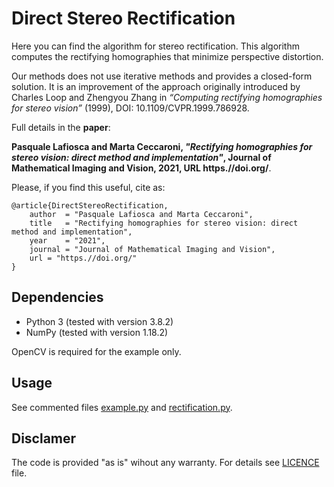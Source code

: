 # Direct Stereo Rectification
Here you can find the algorithm for stereo rectification. This algorithm computes the rectifying homographies that minimize perspective distortion.

Our methods does not use iterative methods and provides a closed-form solution.
It is an improvement of the approach originally introduced by Charles Loop and Zhengyou Zhang in _“Computing rectifying homographies for stereo vision”_ (1999), DOI: 10.1109/CVPR.1999.786928.

Full details in the **paper**:

**Pasquale Lafiosca and Marta Ceccaroni, *"Rectifying homographies for stereo vision: direct method and implementation"*, Journal of Mathematical Imaging and Vision, 2021, URL https.//doi.org/**.

Please, if you find this useful, cite as:
```
@article{DirectStereoRectification,
    author  = "Pasquale Lafiosca and Marta Ceccaroni",
    title   = "Rectifying homographies for stereo vision: direct method and implementation",
    year    = "2021",
    journal = "Journal of Mathematical Imaging and Vision",
    url = "https.//doi.org/"
}
```

## Dependencies
- Python 3 (tested with version 3.8.2)
- NumPy (tested with version 1.18.2)

OpenCV is required for the example only.

## Usage
See commented files [example.py](example.py) and [rectification.py](rectification.py).

## Disclamer
The code is provided "as is" wihout any warranty. For details see [LICENCE](LICENCE) file.
